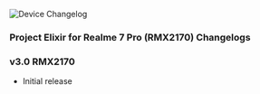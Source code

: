 ![Device Changelog](https://i.imgur.com/C0Wcdr5.png)
### Project Elixir for Realme 7 Pro (RMX2170) Changelogs

### v3.0 RMX2170
- Initial release

